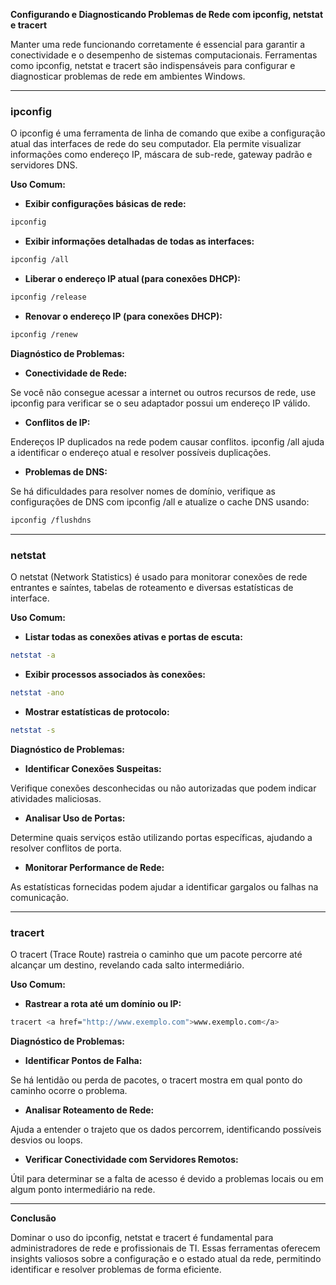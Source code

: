 **Configurando e Diagnosticando Problemas de Rede com ipconfig, netstat e tracert**

Manter uma rede funcionando corretamente é essencial para garantir a conectividade e o desempenho de sistemas computacionais. Ferramentas como ipconfig, netstat e tracert são indispensáveis para configurar e diagnosticar problemas de rede em ambientes Windows.

---

### ipconfig

O ipconfig é uma ferramenta de linha de comando que exibe a configuração atual das interfaces de rede do seu computador. Ela permite visualizar informações como endereço IP, máscara de sub-rede, gateway padrão e servidores DNS.

**Uso Comum:**

- **Exibir configurações básicas de rede:**

```bash
ipconfig
```

- **Exibir informações detalhadas de todas as interfaces:**

```bash
ipconfig /all
```

- **Liberar o endereço IP atual (para conexões DHCP):**

```bash
ipconfig /release
```

- **Renovar o endereço IP (para conexões DHCP):**

```bash
ipconfig /renew
```


**Diagnóstico de Problemas:**

- **Conectividade de Rede:**

Se você não consegue acessar a internet ou outros recursos de rede, use ipconfig para verificar se o seu adaptador possui um endereço IP válido.

- **Conflitos de IP:**

Endereços IP duplicados na rede podem causar conflitos. ipconfig /all ajuda a identificar o endereço atual e resolver possíveis duplicações.

- **Problemas de DNS:**

Se há dificuldades para resolver nomes de domínio, verifique as configurações de DNS com ipconfig /all e atualize o cache DNS usando:

```bash
ipconfig /flushdns
```


---

### netstat

O netstat (Network Statistics) é usado para monitorar conexões de rede entrantes e saíntes, tabelas de roteamento e diversas estatísticas de interface.

**Uso Comum:**

- **Listar todas as conexões ativas e portas de escuta:**

```bash
netstat -a
```

- **Exibir processos associados às conexões:**

```bash
netstat -ano
```

- **Mostrar estatísticas de protocolo:**

```bash
netstat -s
```


**Diagnóstico de Problemas:**

- **Identificar Conexões Suspeitas:**

Verifique conexões desconhecidas ou não autorizadas que podem indicar atividades maliciosas.

- **Analisar Uso de Portas:**

Determine quais serviços estão utilizando portas específicas, ajudando a resolver conflitos de porta.

- **Monitorar Performance de Rede:**

As estatísticas fornecidas podem ajudar a identificar gargalos ou falhas na comunicação.


---

### tracert

O tracert (Trace Route) rastreia o caminho que um pacote percorre até alcançar um destino, revelando cada salto intermediário.

**Uso Comum:**

- **Rastrear a rota até um domínio ou IP:**

```bash
tracert <a href="http://www.exemplo.com">www.exemplo.com</a>
```


**Diagnóstico de Problemas:**

- **Identificar Pontos de Falha:**

Se há lentidão ou perda de pacotes, o tracert mostra em qual ponto do caminho ocorre o problema.

- **Analisar Roteamento de Rede:**

Ajuda a entender o trajeto que os dados percorrem, identificando possíveis desvios ou loops.

- **Verificar Conectividade com Servidores Remotos:**

Útil para determinar se a falta de acesso é devido a problemas locais ou em algum ponto intermediário na rede.


---

**Conclusão**

Dominar o uso do ipconfig, netstat e tracert é fundamental para administradores de rede e profissionais de TI. Essas ferramentas oferecem insights valiosos sobre a configuração e o estado atual da rede, permitindo identificar e resolver problemas de forma eficiente.

